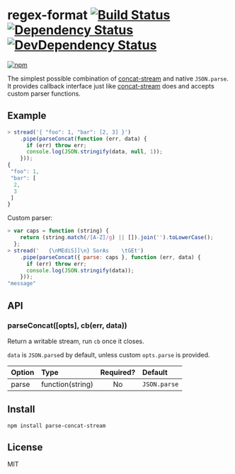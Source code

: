 # regex-format [![Build Status][travis-badge]][travis] [![Dependency Status][david-badge]][david] [![DevDependency Status][david-dev-badge]][david-dev]

[![npm](https://nodei.co/npm/parse-concat-stream.png)](https://nodei.co/npm/parse-concat-stream/)

[travis-badge]: https://travis-ci.org/eush77/parse-concat-stream.svg
[travis]: https://travis-ci.org/eush77/parse-concat-stream
[david-badge]: https://david-dm.org/eush77/parse-concat-stream.png
[david]: https://david-dm.org/eush77/parse-concat-stream
[david-dev-badge]: https://david-dm.org/eush77/parse-concat-stream/dev-status.png
[david-dev]: https://david-dm.org/eush77/parse-concat-stream#info=devDependencies

The simplest possible combination of [concat-stream](https://www.npmjs.org/package/concat-stream) and native `JSON.parse`. It provides callback interface just like [concat-stream](https://www.npmjs.org/package/concat-stream) does and accepts custom parser functions.

## Example

```js
> stread('{ "foo": 1, "bar": [2, 3] }')
    .pipe(parseConcat(function (err, data) {
      if (err) throw err;
      console.log(JSON.stringify(data, null, 1));
    }));
{
 "foo": 1,
 "bar": [
  2,
  3
 ]
}
```

Custom parser:

```js
> var caps = function (string) {
    return (string.match(/[A-Z]/g) || []).join('').toLowerCase();
  };
> stread('   {\nMEdiS]]\n} SorAs    \tGEt')
    .pipe(parseConcat({ parse: caps }, function (err, data) {
      if (err) throw err;
      console.log(JSON.stringify(data));
    }));
"message"
```

## API

### parseConcat([opts], cb(err, data))

Return a writable stream, run `cb` once it closes.

`data` is `JSON.parse`d by default, unless custom `opts.parse` is provided.

| Option | Type             | Required? | Default      |
| :------| :--------------- | :-------: | :----------- |
| parse  | function(string) | No        | `JSON.parse` |

## Install

```shell
npm install parse-concat-stream
```

## License

MIT
